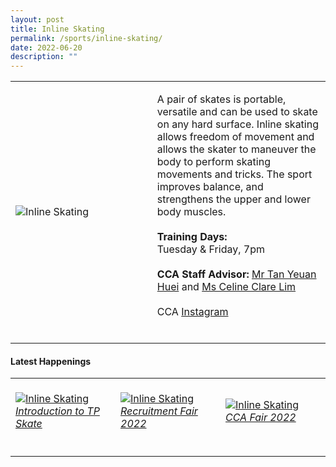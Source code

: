 ```yaml
---
layout: post
title: Inline Skating
permalink: /sports/inline-skating/
date: 2022-06-20
description: ""
---
```

<table>
    <tr>
        <td style="width:45%"><image src="/images/Sports/INLINE SKATING.png" style="display:block;margin-left:auto;margin-right:auto;" alt="Inline Skating"></image></td>
        <td>
            <p>
                A pair of skates is portable, versatile and can be used to skate on any hard surface. Inline skating allows freedom of movement and allows the skater to maneuver the body to perform skating movements and tricks. The sport improves balance, and strengthens the upper and lower body muscles.<br>
                <br>
                <b>Training Days:</b><br>
                Tuesday & Friday, 7pm<br>
                <br>
                <b>CCA Staff Advisor:</b> <a href="mailto:tan_yeuan_huei@tp.edu.sg">Mr Tan Yeuan Huei</a> and <a href="mailto:limap@tp.edu.sg">Ms Celine Clare Lim</a><br>
                <br>
                CCA <a href="https://www.instagram.com/tpinlineskate/">Instagram</a><br>
                <br>
            </p>
        </td>
    </tr>
</table>

#### Latest Happenings

<table>
    <tr>
        <td style="width:33%"><br>
            <a href="https://www.instagram.com/p/CdH9N_Fpnwr/">
                <image src="/images/Sports/INLINE SKATING_Introduction to TP Skate.png" style="display:block;margin-left:auto;margin-right:auto;" alt="Inline Skating">
                <h6 style="margin-top:0%">Introduction to TP Skate</h6>
                </image>
            </a>
        </td>
        <td style="width:33%"><br>
            <a href="https://www.instagram.com/p/CdAK3U9JOUB/">
                <image src="/images/Sports/INLINE SKATING_Recruitment Fair 2022.png" style="display:block;margin-left:auto;margin-right:auto;" alt="Inline Skating">
                <h6 style="margin-top:0%">Recruitment Fair 2022</h6>
                </image>
            </a>
        </td>
        <td style="width:33%"><br>
            <a href="https://www.instagram.com/p/CcvAndeJb_l/">
                <image src="/images/Sports/INLINE SKATING_CCA Fair 2022.png" style="display:block;margin-left:auto;margin-right:auto;" alt="Inline Skating">
                <h6 style="margin-top:0%">CCA Fair 2022</h6>    
                </image>
            </a>
        </td>
    </tr>
</table>